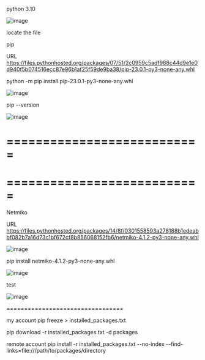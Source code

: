 python 3.10

![image](https://user-images.githubusercontent.com/45864789/225509788-e8f82c0f-15a0-42a3-8f79-8973ce070ba6.png)



locate the file

pip 

URL
https://files.pythonhosted.org/packages/07/51/2c0959c5adf988c44d9e1e0d940f5b074516ecc87e96b1af25f59de9ba38/pip-23.0.1-py3-none-any.whl



python -m pip install pip-23.0.1-py3-none-any.whl


![image](https://user-images.githubusercontent.com/45864789/225506717-f625b5a4-4d9c-4fcb-bf82-3eebc090faae.png)


pip --version

![image](https://user-images.githubusercontent.com/45864789/225506833-f9a72008-0300-44ee-a40c-096ac5a3626c.png)



===========================
===========================
===========================
===========================


Netmiko

URL
https://files.pythonhosted.org/packages/14/8f/0301558593a278188b1edeabbf082b7a16d73c1bf672cf8b856068152fb6/netmiko-4.1.2-py3-none-any.whl

![image](https://user-images.githubusercontent.com/45864789/225506950-69f2c767-3c1a-4310-8533-1a9268a2e273.png)


pip install netmiko-4.1.2-py3-none-any.whl

![image](https://user-images.githubusercontent.com/45864789/225507069-6c21be25-e273-4ac8-a113-30a511736474.png)



test

![image](https://user-images.githubusercontent.com/45864789/225508204-90bd4025-8394-4c2f-b48e-03be46be7fb2.png)



=================================

my account
pip freeze > installed_packages.txt

pip download -r installed_packages.txt -d packages

remote account
pip install -r installed_packages.txt --no-index --find-links=file:///path/to/packages/directory
